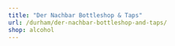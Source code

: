 ```yaml
---
title: "Der Nachbar Bottleshop & Taps"
url: /durham/der-nachbar-bottleshop-and-taps/
shop: alcohol
---
```

